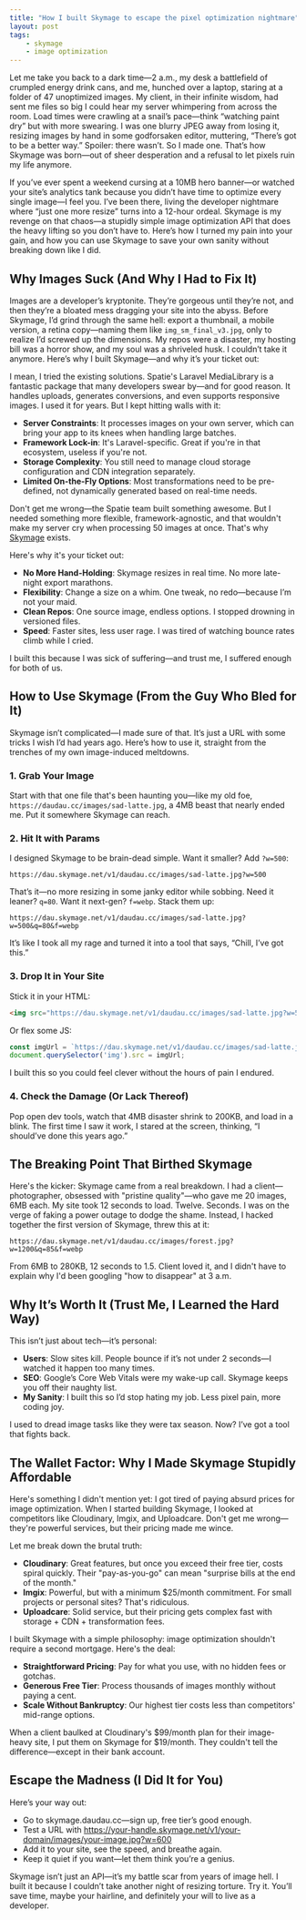 ```yaml
---
title: "How I built Skymage to escape the pixel optimization nightmare"
layout: post
tags:
    - skymage
    - image optimization
---
```


Let me take you back to a dark time—2 a.m., my desk a battlefield of crumpled energy drink cans, and me, hunched over a laptop, staring at a folder of 47 unoptimized images. My client, in their infinite wisdom, had sent me files so big I could hear my server whimpering from across the room. Load times were crawling at a snail’s pace—think “watching paint dry” but with more swearing. I was one blurry JPEG away from losing it, resizing images by hand in some godforsaken editor, muttering, “There’s got to be a better way.” Spoiler: there wasn’t. So I made one. That’s how Skymage was born—out of sheer desperation and a refusal to let pixels ruin my life anymore.

If you’ve ever spent a weekend cursing at a 10MB hero banner—or watched your site’s analytics tank because you didn’t have time to optimize every single image—I feel you. I’ve been there, living the developer nightmare where “just one more resize” turns into a 12-hour ordeal. Skymage is my revenge on that chaos—a stupidly simple image optimization API that does the heavy lifting so you don’t have to. Here’s how I turned my pain into your gain, and how you can use Skymage to save your own sanity without breaking down like I did.

## Why Images Suck (And Why I Had to Fix It)

Images are a developer’s kryptonite. They’re gorgeous until they’re not, and then they’re a bloated mess dragging your site into the abyss. Before Skymage, I’d grind through the same hell: export a thumbnail, a mobile version, a retina copy—naming them like `img_sm_final_v3.jpg`, only to realize I’d screwed up the dimensions. My repos were a disaster, my hosting bill was a horror show, and my soul was a shriveled husk. I couldn’t take it anymore. Here’s why I built Skymage—and why it’s your ticket out:

I mean, I tried the existing solutions. Spatie's Laravel MediaLibrary is a fantastic package that many developers swear by—and for good reason. It handles uploads, generates conversions, and even supports responsive images. I used it for years. But I kept hitting walls with it:

- **Server Constraints**: It processes images on your own server, which can bring your app to its knees when handling large batches.
- **Framework Lock-in**: It's Laravel-specific. Great if you're in that ecosystem, useless if you're not.
- **Storage Complexity**: You still need to manage cloud storage configuration and CDN integration separately.
- **Limited On-the-Fly Options**: Most transformations need to be pre-defined, not dynamically generated based on real-time needs.

Don't get me wrong—the Spatie team built something awesome. But I needed something more flexible, framework-agnostic, and that wouldn't make my server cry when processing 50 images at once. That's why [Skymage](https://skymage.daudau.cc) exists.

Here's why it's your ticket out:

- **No More Hand-Holding**: Skymage resizes in real time. No more late-night export marathons.
- **Flexibility**: Change a size on a whim. One tweak, no redo—because I’m not your maid.
- **Clean Repos**: One source image, endless options. I stopped drowning in versioned files.
- **Speed**: Faster sites, less user rage. I was tired of watching bounce rates climb while I cried.

I built this because I was sick of suffering—and trust me, I suffered enough for both of us.

## How to Use Skymage (From the Guy Who Bled for It)

Skymage isn’t complicated—I made sure of that. It’s just a URL with some tricks I wish I’d had years ago. Here’s how to use it, straight from the trenches of my own image-induced meltdowns.

### 1. Grab Your Image
Start with that one file that's been haunting you—like my old foe, `https://daudau.cc/images/sad-latte.jpg`, a 4MB beast that nearly ended me. Put it somewhere Skymage can reach.


### 2. Hit It with Params
I designed Skymage to be brain-dead simple. Want it smaller? Add `?w=500`:

```
https://dau.skymage.net/v1/daudau.cc/images/sad-latte.jpg?w=500
```

That’s it—no more resizing in some janky editor while sobbing. Need it leaner? `q=80`. Want it next-gen? `f=webp`. Stack them up:

```
https://dau.skymage.net/v1/daudau.cc/images/sad-latte.jpg?w=500&q=80&f=webp
```

It’s like I took all my rage and turned it into a tool that says, “Chill, I’ve got this.”

### 3. Drop It in Your Site
Stick it in your HTML:

```html
<img src="https://dau.skymage.net/v1/daudau.cc/images/sad-latte.jpg?w=500&f=webp" alt="A latte I didn’t suffer for">
```

Or flex some JS:
```javascript
const imgUrl = `https://dau.skymage.net/v1/daudau.cc/images/sad-latte.jpg?w=${window.innerWidth > 768 ? 800 : 400}&f=webp`;
document.querySelector('img').src = imgUrl;
```

I built this so you could feel clever without the hours of pain I endured.

### 4. Check the Damage (Or Lack Thereof)

Pop open dev tools, watch that 4MB disaster shrink to 200KB, and load in a blink. The first time I saw it work, I stared at the screen, thinking, “I should’ve done this years ago.”

## The Breaking Point That Birthed Skymage

Here's the kicker: Skymage came from a real breakdown. I had a client—photographer, obsessed with "pristine quality"—who gave me 20 images, 6MB each. My site took 12 seconds to load. Twelve. Seconds. I was on the verge of faking a power outage to dodge the shame. Instead, I hacked together the first version of Skymage, threw this at it:

```
https://dau.skymage.net/v1/daudau.cc/images/forest.jpg?w=1200&q=85&f=webp
```

From 6MB to 280KB, 12 seconds to 1.5. Client loved it, and I didn't have to explain why I'd been googling "how to disappear" at 3 a.m.

## Why It’s Worth It (Trust Me, I Learned the Hard Way)

This isn’t just about tech—it’s personal:

- **Users**: Slow sites kill. People bounce if it’s not under 2 seconds—I watched it happen too many times.
- **SEO**: Google’s Core Web Vitals were my wake-up call. Skymage keeps you off their naughty list.
- **My Sanity**: I built this so I’d stop hating my job. Less pixel pain, more coding joy.

I used to dread image tasks like they were tax season. Now? I’ve got a tool that fights back.

## The Wallet Factor: Why I Made Skymage Stupidly Affordable

Here's something I didn't mention yet: I got tired of paying absurd prices for image optimization. When I started building Skymage, I looked at competitors like Cloudinary, Imgix, and Uploadcare. Don't get me wrong—they're powerful services, but their pricing made me wince.

Let me break down the brutal truth:

- **Cloudinary**: Great features, but once you exceed their free tier, costs spiral quickly. Their "pay-as-you-go" can mean "surprise bills at the end of the month."
- **Imgix**: Powerful, but with a minimum $25/month commitment. For small projects or personal sites? That's ridiculous.
- **Uploadcare**: Solid service, but their pricing gets complex fast with storage + CDN + transformation fees.

I built Skymage with a simple philosophy: image optimization shouldn't require a second mortgage. Here's the deal:

- **Straightforward Pricing**: Pay for what you use, with no hidden fees or gotchas.
- **Generous Free Tier**: Process thousands of images monthly without paying a cent.
- **Scale Without Bankruptcy**: Our highest tier costs less than competitors' mid-range options.

When a client baulked at Cloudinary's $99/month plan for their image-heavy site, I put them on Skymage for $19/month. They couldn't tell the difference—except in their bank account.

## Escape the Madness (I Did It for You)

Here’s your way out:

- Go to skymage.daudau.cc—sign up, free tier’s good enough.
- Test a URL with https://your-handle.skymage.net/v1/your-domain/images/your-image.jpg?w=600
- Add it to your site, see the speed, and breathe again.
- Keep it quiet if you want—let them think you’re a genius.

Skymage isn’t just an API—it’s my battle scar from years of image hell. I built it because I couldn’t take another night of resizing torture. Try it. You’ll save time, maybe your hairline, and definitely your will to live as a developer.